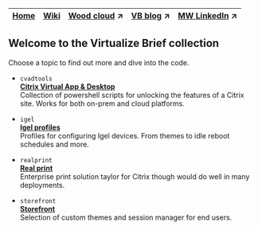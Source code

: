 |[Home](https://github.com/virtualizebrief)|[Wiki](https://github.com/virtualizebrief/home/wiki)|[Wood cloud](https://marketplace.woodcloud.one/) :arrow_upper_right:|[VB blog](https://virtualizebrief.woodcloud.one/) :arrow_upper_right:|[MW LinkedIn](https://www.linkedin.com/in/michaelcharleswood/) :arrow_upper_right:
|---|---|---|---|---|

## Welcome to the Virtualize Brief collection
Choose a topic to find out more and dive into the code.

- `cvadtools` <br>
[**Citrix Virtual App & Desktop**](cvadtools/readme.md) <br>
Collection of powershell scripts for unlocking the features of a Citrix site. Works for both on-prem and cloud platforms.

- `igel` <br>
[**Igel profiles**](igel/readme.md) <br>
Profiles for configuring Igel devices. From themes to idle reboot schedules and more.

- `realprint` <br>
[**Real print**](realprint/readme.md) <br>
Enterprise print solution taylor for Citrix though would do well in many deployments.

- `storefront` <br>
[**Storefront**](storefront/readme.md) <br>
Selection of custom themes and session manager for end users.
